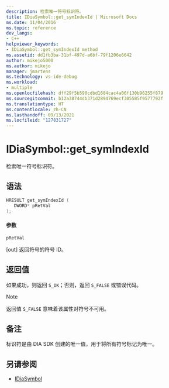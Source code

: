 ```yaml
---
description: 检索唯一符号标识符。
title: IDiaSymbol::get_symIndexId | Microsoft Docs
ms.date: 11/04/2016
ms.topic: reference
dev_langs:
- C++
helpviewer_keywords:
- IDiaSymbol::get_symIndexId method
ms.assetid: dd1fb3ba-31bf-497d-a6bf-79f1206e6642
author: mikejo5000
ms.author: mikejo
manager: jmartens
ms.technology: vs-ide-debug
ms.workload:
- multiple
ms.openlocfilehash: dff29f5b590cdbd1684cac4a06f130b96255f879
ms.sourcegitcommit: b12a38744db371d2894769ecf305585f9577792f
ms.translationtype: HT
ms.contentlocale: zh-CN
ms.lasthandoff: 09/13/2021
ms.locfileid: "127831727"
---
```

# <a name="idiasymbolget_symindexid"></a>IDiaSymbol::get_symIndexId
检索唯一符号标识符。

## <a name="syntax"></a>语法

```C++
HRESULT get_symIndexId ( 
   DWORD* pRetVal
);
```

#### <a name="parameters"></a>参数
 `pRetVal`

[out] 返回符号的符号 ID。

## <a name="return-value"></a>返回值
 如果成功，则返回 `S_OK`；否则，返回 `S_FALSE` 或错误代码。

> [!NOTE]
> 返回值 `S_FALSE` 意味着该属性对符号不可用。

## <a name="remarks"></a>备注
 标识符是由 DIA SDK 创建的唯一值，用于将所有符号标记为唯一。

## <a name="see-also"></a>另请参阅
- [IDiaSymbol](../../debugger/debug-interface-access/idiasymbol.md)
